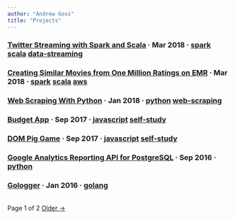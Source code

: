 ```yaml
---
author: "Andrew Goss"
title: "Projects"
---
```


<section class="post">
	<h3 class="post-title">
		<a href="/projects/twitter_streaming">Twitter Streaming with Spark and Scala</a>
		<span class="separator"> &middot; </span>
		<time datetime="2018-03-22T00:00:00Z">Mar 2018</time>
		<span class="separator"> &middot; </span>
		<span class="taglist">
            <a href="/tags/spark/">spark</a>
			<a href="/tags/scala/">scala</a>
			<a href="/tags/data-streaming/">data-streaming</a>
		</span>
	</h3>
</section>

<section class="post">
	<h3 class="post-title">
		<a href="/projects/mov_sim_ml_1m_emr">Creating Similar Movies from One Million Ratings on EMR</a>
		<span class="separator"> &middot; </span>
		<time datetime="2018-03-08T00:00:00Z">Mar 2018</time>
		<span class="separator"> &middot; </span>
		<span class="taglist">
            <a href="/tags/spark/">spark</a>
			<a href="/tags/scala/">scala</a>
			<a href="/tags/aws/">aws</a>
		</span>
	</h3>
</section>

<section class="post">
	<h3 class="post-title">
		<a href="/projects/web_scraping_py">Web Scraping With Python</a>
		<span class="separator"> &middot; </span>
		<time datetime="2018-01-23T00:00:00Z">Jan 2018</time>
		<span class="separator"> &middot; </span>
		<span class="taglist">
            	<a href="/tags/python/">python</a>
			<a href="/tags/web-scraping/">web-scraping</a>
		</span>
	</h3>
</section>

<section class="post">
	<h3 class="post-title">
		<a href="/projects/budget_app">Budget App</a>
		<span class="separator"> &middot; </span>
		<time datetime="2017-09-29T00:00:00Z">Sep 2017</time>
		<span class="separator"> &middot; </span>
		<span class="taglist">
            <a href="/tags/javascript/">javascript</a>
			<a href="/tags/self-study/">self-study</a>
		</span>
	</h3>
</section>

<section class="post">
	<h3 class="post-title">
		<a href="/projects/dom_pig_game">DOM Pig Game</a>
		<span class="separator"> &middot; </span>
		<time datetime="2017-09-29T00:00:00Z">Sep 2017</time>
		<span class="separator"> &middot; </span>
		<span class="taglist">
            <a href="/tags/javascript/">javascript</a>
			<a href="/tags/self-study/">self-study</a>
		</span>
	</h3>
</section>

<section class="post">
	<h3 class="post-title">
		<a href="/projects/ga_reporting_api">Google Analytics Reporting API for PostgreSQL</a>
		<span class="separator"> &middot; </span>
		<time datetime="2016-09-17T00:00:00Z">Sep 2016</time>
		<span class="separator"> &middot; </span>
		<span class="taglist">
            <a href="/tags/python/">python</a>
		</span>
	</h3>
</section>

<section class="post">
	<h3 class="post-title">
		<a href="/projects/gologger">Gologger</a>
		<span class="separator"> &middot; </span>
		<time datetime="2016-01-19T00:00:00Z">Jan 2016</time>
		<span class="separator"> &middot; </span>
		<span class="taglist">
            <a href="/tags/golang/">golang</a>
		</span>
	</h3>
</section>

<nav class="pagination">
<br><span class="page-number">Page 1 of 2</span>
<a class="older-posts" rel="prev" href="/projects/page/2/">Older &rarr;</a>
</nav>

<!--
> <sub>Due to client confidentiality agreements, my work-specific projects cannot be listed here. Please reach out for more details if interested.</sub>
-->